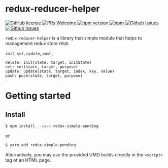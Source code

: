 # redux-reducer-helper

[![GitHub license](https://img.shields.io/badge/license-MIT-blue.svg)](https://github.com/Dev-JeromeBaek/redux-reducer-helper/blob/master/LICENSE)
[![PRs Welcome](https://img.shields.io/badge/PRs-welcome-brightgreen.svg)](https://github.com/Dev-JeromeBaek/redux-reducer-helper/pulls)
[![npm version](https://img.shields.io/npm/v/redux-reducer-helper.svg?style=flat)](https://www.npmjs.com/package/redux-reducer-helper)
[![npm](https://img.shields.io/npm/dm/redux-simple-pending.svg)](https://www.npmjs.com/package/redux-reducer-helper)
[![Github Issues](https://img.shields.io/github/issues-pr/Dev-JeromeBaek/redux-reducer-helper.svg?color=blueviolet)](https://github.com/Dev-JeromeBaek/redux-reducer-helper/pulls)
[![Github Issues](https://img.shields.io/github/issues/Dev-JeromeBaek/redux-reducer-helper.svg?color=yellow)](https://github.com/Dev-JeromeBaek/redux-reducer-helper/issues)


`redux-reducer-helper` is a library that simple module that helps to management redux store `CRUD`.

`init`, `set`, `update`, `push`,

```
delete: init(state, target, initState)
set: set(state, target, purpose)
update: update(state, target, index, key, value)
push: push(state, target, purpose)
```

# Getting started

## Install

```sh
$ npm install --save redux-simple-pending
```
or

```sh
$ yarn add redux-simple-pending
```
Alternatively, you may use the provided UMD builds directly in the `<script>` tag of an HTML page.


